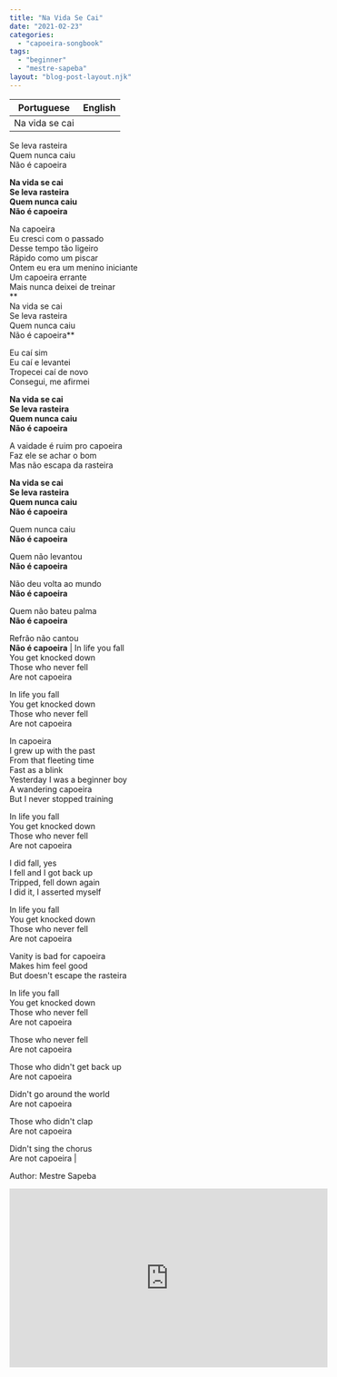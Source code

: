 ```yaml
---
title: "Na Vida Se Cai"
date: "2021-02-23"
categories: 
  - "capoeira-songbook"
tags: 
  - "beginner"
  - "mestre-sapeba"
layout: "blog-post-layout.njk"
---
```


| Portuguese | English |
| --- | --- |
| Na vida se cai  
Se leva rasteira  
Quem nunca caiu  
Não é capoeira  
  
**Na vida se cai  
Se leva rasteira  
Quem nunca caiu  
Não é capoeira**  
  
Na capoeira  
Eu cresci com o passado  
Desse tempo tão ligeiro  
Rápido como um piscar  
Ontem eu era um menino iniciante  
Um capoeira errante  
Mais nunca deixei de treinar  
**  
Na vida se cai  
Se leva rasteira  
Quem nunca caiu  
Não é capoeira**  
  
Eu caí sim  
Eu caí e levantei  
Tropecei caí de novo  
Consegui, me afirmei  
  
**Na vida se cai  
Se leva rasteira  
Quem nunca caiu  
Não é capoeira**  
  
A vaidade é ruim pro capoeira  
Faz ele se achar o bom  
Mas não escapa da rasteira  
  
**Na vida se cai  
Se leva rasteira  
Quem nunca caiu  
Não é capoeira**  
  
Quem nunca caiu  
**Não é capoeira**  
  
Quem não levantou  
**Não é capoeira**  
  
Não deu volta ao mundo  
**Não é capoeira**  
  
Quem não bateu palma  
**Não é capoeira**  
  
Refrão não cantou  
**Não é capoeira** | In life you fall  
You get knocked down  
Those who never fell  
Are not capoeira  
  
In life you fall  
You get knocked down  
Those who never fell  
Are not capoeira  
  
In capoeira  
I grew up with the past  
From that fleeting time  
Fast as a blink  
Yesterday I was a beginner boy  
A wandering capoeira  
But I never stopped training  
  
In life you fall  
You get knocked down  
Those who never fell  
Are not capoeira  
  
I did fall, yes  
I fell and I got back up  
Tripped, fell down again  
I did it, I asserted myself  
  
In life you fall  
You get knocked down  
Those who never fell  
Are not capoeira  
  
Vanity is bad for capoeira  
Makes him feel good  
But doesn't escape the rasteira  
  
In life you fall  
You get knocked down  
Those who never fell  
Are not capoeira  
  
Those who never fell  
Are not capoeira  
  
Those who didn't get back up  
Are not capoeira  
  
Didn't go around the world  
Are not capoeira  
  
Those who didn't clap  
Are not capoeira  
  
Didn't sing the chorus  
Are not capoeira |

<figcaption>

Author: Mestre Sapeba

</figcaption>

<iframe width="560" height="315" src="https://www.youtube.com/embed/PhcFVZYPeqg" title="YouTube video player" frameborder="0" allow="accelerometer; autoplay; clipboard-write; encrypted-media; gyroscope; picture-in-picture" allowfullscreen></iframe>

